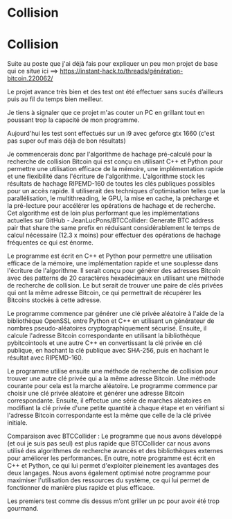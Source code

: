 # Collision

# Collision

Suite au poste que j'ai déjà fais pour expliquer un peu mon projet de base qui ce situe ici ==> https://instant-hack.to/threads/génération-bitcoin.220062/

Le projet avance très bien et des test ont été effectuer sans sucés d’ailleurs puis au fil du temps bien meilleur.

Je tiens à signaler que ce projet m'as couter un PC en grillant tout en poussant trop la capacité de mon programme.

Aujourd'hui les test sont effectués sur un i9 avec geforce gtx 1660 (c'est pas super ouf mais déjà de bon résultats)

Je commencerais donc par l'algorithme de hachage pré-calculé pour la recherche de collision Bitcoin qui est conçu en utilisant C++ et Python pour permettre une utilisation efficace de la mémoire, une implémentation rapide et une flexibilité dans l'écriture de l'algorithme. L'algorithme stock les résultats de hachage RIPEMD-160 de toutes les clés publiques possibles pour un accès rapide. Il utiliserait des techniques d'optimisation telles que la parallélisation, le multithreading, le GPU, la mise en cache, la précharge et la pré-lecture pour accélérer les opérations de hachage et de recherche. Cet algorithme est de loin plus performant que les implémentations actuelles sur GitHub - JeanLucPons/BTCCollider: Generate BTC address pair that share the same prefix en réduisant considérablement le temps de calcul nécessaire (12.3 x moins) pour effectuer des opérations de hachage fréquentes ce qui est énorme.

Le programme est écrit en C++ et Python pour permettre une utilisation efficace de la mémoire, une implémentation rapide et une souplesse dans l'écriture de l'algorithme. Il serait conçu pour générer des adresses Bitcoin avec des patterns de 20 caractères hexadécimaux en utilisant une méthode de recherche de collision. Le but serait de trouver une paire de clés privées qui ont la même adresse Bitcoin, ce qui permettrait de récupérer les Bitcoins stockés à cette adresse.

Le programme commence par générer une clé privée aléatoire à l'aide de la bibliothèque OpenSSL entre Python et C++ en utilisant un générateur de nombres pseudo-aléatoires cryptographiquement sécurisé. Ensuite, il calcule l'adresse Bitcoin correspondante en utilisant la bibliothèque pybitcointools et une autre C++ en convertissant la clé privée en clé publique, en hachant la clé publique avec SHA-256, puis en hachant le résultat avec RIPEMD-160.

Le programme utilise ensuite une méthode de recherche de collision pour trouver une autre clé privée qui a la même adresse Bitcoin. Une méthode courante pour cela est la marche aléatoire. Le programme commence par choisir une clé privée aléatoire et générer une adresse Bitcoin correspondante. Ensuite, il effectue une série de marches aléatoires en modifiant la clé privée d'une petite quantité à chaque étape et en vérifiant si l'adresse Bitcoin correspondante est la même que celle de la clé privée initiale.

Comparaison avec BTCCollider : Le programme que nous avons développé (et oui je suis pas seul) est plus rapide que BTCCollider car nous avons utilisé des algorithmes de recherche avancés et des bibliothèques externes pour améliorer les performances. En outre, notre programme est écrit en C++ et Python, ce qui lui permet d'exploiter pleinement les avantages des deux langages. Nous avons également optimisé notre programme pour maximiser l'utilisation des ressources du système, ce qui lui permet de fonctionner de manière plus rapide et plus efficace.

Les premiers test comme dis dessus m’ont griller un pc pour avoir été trop gourmand.
